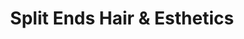 ---
title: "Split Ends Hair & Esthetics"
url: /duncan/split-ends-hair-and-esthetics/
shop: hairdresser
---